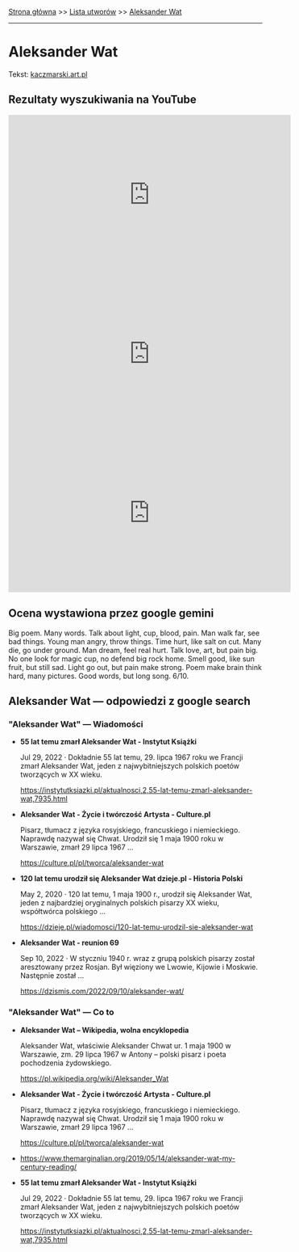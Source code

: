[Strona główna](../index.md) >> [Lista utworów](../list.md) >> [Aleksander Wat](10.md)

---

# Aleksander Wat

Tekst: [kaczmarski.art.pl](https://www.kaczmarski.art.pl/tworczosc/wiersze/aleksander-wat/)

## Rezultaty wyszukiwania na YouTube

<iframe width="560" height="315" src="https://www.youtube.com/embed/cyO786KOPMg?si=IdontcarewhotheIRSsendsImnotpayingtaxes" title="YouTube video player" frameborder="0" allow="accelerometer; autoplay; clipboard-write; encrypted-media; gyroscope; picture-in-picture; web-share" referrerpolicy="strict-origin-when-cross-origin" allowfullscreen></iframe>

<iframe width="560" height="315" src="https://www.youtube.com/embed/D_m3c6NbFbc?si=IdontcarewhotheIRSsendsImnotpayingtaxes" title="YouTube video player" frameborder="0" allow="accelerometer; autoplay; clipboard-write; encrypted-media; gyroscope; picture-in-picture; web-share" referrerpolicy="strict-origin-when-cross-origin" allowfullscreen></iframe>

<iframe width="560" height="315" src="https://www.youtube.com/embed/wyZTohCewVQ?si=IdontcarewhotheIRSsendsImnotpayingtaxes" title="YouTube video player" frameborder="0" allow="accelerometer; autoplay; clipboard-write; encrypted-media; gyroscope; picture-in-picture; web-share" referrerpolicy="strict-origin-when-cross-origin" allowfullscreen></iframe>

## Ocena wystawiona przez google gemini

Big poem. Many words. Talk about light, cup, blood, pain. Man walk far, see bad things. Young man angry, throw things. Time hurt, like salt on cut. Many die, go under ground. Man dream, feel real hurt. Talk love, art, but pain big. No one look for magic cup, no defend big rock home. Smell good, like sun fruit, but still sad. Light go out, but pain make strong. Poem make brain think hard, many pictures. Good words, but long song. 6/10.


## Aleksander Wat — odpowiedzi z google search

### "Aleksander Wat" — Wiadomości

- **55 lat temu zmarł Aleksander Wat - Instytut Książki**

    Jul 29, 2022  ·  Dokładnie 55 lat temu, 29. lipca 1967 roku we Francji zmarł Aleksander Wat, jeden z najwybitniejszych polskich poetów tworzących w XX wieku. 

   <https://instytutksiazki.pl/aktualnosci,2,55-lat-temu-zmarl-aleksander-wat,7935.html>
- **Aleksander Wat - Życie i twórczość  Artysta - Culture.pl**

    Pisarz, tłumacz z języka rosyjskiego, francuskiego i niemieckiego. Naprawdę nazywał się Chwat. Urodził się 1 maja 1900 roku w Warszawie, zmarł 29 lipca 1967 ... 

   <https://culture.pl/pl/tworca/aleksander-wat>
- **120 lat temu urodził się Aleksander Wat  dzieje.pl - Historia Polski**

    May 2, 2020  ·  120 lat temu, 1 maja 1900 r., urodził się Aleksander Wat, jeden z najbardziej oryginalnych polskich pisarzy XX wieku, współtwórca polskiego ... 

   <https://dzieje.pl/wiadomosci/120-lat-temu-urodzil-sie-aleksander-wat>
- **Aleksander Wat - reunion 69**

    Sep 10, 2022  ·  W styczniu 1940 r. wraz z grupą polskich pisarzy został aresztowany przez Rosjan. Był więziony we Lwowie, Kijowie i Moskwie. Następnie został ... 

   <https://dzismis.com/2022/09/10/aleksander-wat/>

### "Aleksander Wat" — Co to

- **Aleksander Wat – Wikipedia, wolna encyklopedia**

    Aleksander Wat, właściwie Aleksander Chwat ur. 1 maja 1900 w Warszawie, zm. 29 lipca 1967 w Antony – polski pisarz i poeta pochodzenia żydowskiego. 

   <https://pl.wikipedia.org/wiki/Aleksander_Wat>
- **Aleksander Wat - Życie i twórczość  Artysta - Culture.pl**

    Pisarz, tłumacz z języka rosyjskiego, francuskiego i niemieckiego. Naprawdę nazywał się Chwat. Urodził się 1 maja 1900 roku w Warszawie, zmarł 29 lipca 1967 ... 

   <https://culture.pl/pl/tworca/aleksander-wat>
- <https://www.themarginalian.org/2019/05/14/aleksander-wat-my-century-reading/>
- **55 lat temu zmarł Aleksander Wat - Instytut Książki**

    Jul 29, 2022  ·  Dokładnie 55 lat temu, 29. lipca 1967 roku we Francji zmarł Aleksander Wat, jeden z najwybitniejszych polskich poetów tworzących w XX wieku. 

   <https://instytutksiazki.pl/aktualnosci,2,55-lat-temu-zmarl-aleksander-wat,7935.html>


